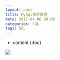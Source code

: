 ```yaml
---
layout: post
title: MySql命令整理
date: 2017-04-06 00:00
categories: SQL
tags: SQL
---
```


* content
{:toc}

![](https://harmonyhu.github.io/img/MySql.jpg)
